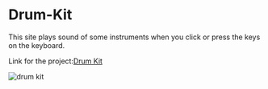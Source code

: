 # Drum-Kit
This site plays sound of some instruments when you click or press the keys on the keyboard.

Link for the project:[Drum Kit](https://ashwinsaji2588.github.io/Drum-Kit/)

![drum kit](https://user-images.githubusercontent.com/84056321/179391733-525e5407-f9a6-44c0-b2d0-0ef849f24c1d.PNG)

